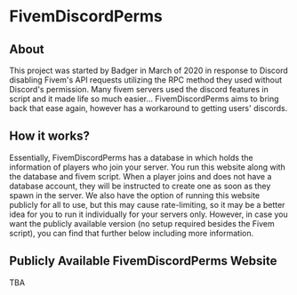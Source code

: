 # FivemDiscordPerms
## About
This project was started by Badger in March of 2020 in response to Discord disabling 
Fivem's API requests utilizing the RPC method they used without Discord's permission.
Many fivem servers used the discord features in script and it made life so much 
easier... FivemDiscordPerms aims to bring back that ease again, however has
a workaround to getting users' discords.

## How it works?
Essentially, FivemDiscordPerms has a database in which holds the information of players
who join your server. You run this website along with the database and fivem script.
When a player joins and does not have a database account, they will be instructed
to create one as soon as they spawn in the server. We also have the option of running
this website publicly for all to use, but this may cause rate-limiting, so it may be
a better idea for you to run it individually for your servers only. However, in case
you want the publicly available version (no setup required besides the Fivem script),
you can find that further below including more information.

## Publicly Available FivemDiscordPerms Website
TBA